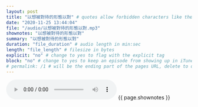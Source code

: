 ```yaml
---
layout: post
title: "以想被對待的形態以對" # quotes allow forbidden characters like the colon
date: "2020-11-25 13:44:04"
file: "/audio/以想被對待的形態以對.mp3"
shownotes: "以想被對待的形態以對"
summary: "以想被對待的形態以對"
duration: "file_duration" # audio length in min:sec
length: "file_length" # filesize in bytes
explicit: "no" # change to yes to flag with the explicit tag
block: "no" # change to yes to keep an episode from showing up in iTunes
# permalink: /1 # will be the ending part of the pages URL, delete to default to the title
---
```


<audio controls>
<source src="{{site.url}}{{site.baseurl}}{{ page.file }}" type="audio/x-mp3">
Your browser does not support the audio element.
</audio>
{{ page.shownotes }}
